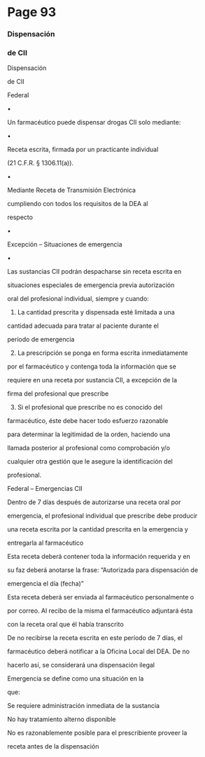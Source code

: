 # Page 93

### Dispensación

### de CII

Dispensación

de CII

Federal

•

Un farmacéutico puede dispensar drogas CII solo mediante:

•

Receta escrita, firmada por un practicante individual

(21 C.F.R. § 1306.11(a)).

•

Mediante Receta de Transmisión Electrónica

cumpliendo con todos los requisitos de la DEA al

respecto

•

Excepción – Situaciones de emergencia

•

Las sustancias CII podrán despacharse sin receta escrita en

situaciones especiales de emergencia previa autorización

oral del profesional individual, siempre y cuando:

1. La cantidad prescrita y dispensada esté limitada a una

cantidad adecuada para tratar al paciente durante el

período de emergencia

2. La prescripción se ponga en forma escrita inmediatamente

por el farmacéutico y  contenga toda la información que se

requiere en una receta por sustancia CII, a excepción de la

firma del profesional que prescribe

3. Si el profesional que prescribe no es conocido del

farmacéutico, éste debe hacer todo esfuerzo razonable

para determinar la legitimidad de la orden, haciendo una

llamada posterior al profesional como comprobación y/o

cualquier otra gestión que le asegure la identificación del

profesional.

Federal – Emergencias CII

Dentro de 7 días después de autorizarse una receta oral por

emergencia, el profesional individual que prescribe debe producir

una receta escrita por la cantidad prescrita en la emergencia y

entregarla al farmacéutico

Esta receta deberá contener toda la información requerida y en

su faz deberá anotarse la frase:  “Autorizada para dispensación de

emergencia el día (fecha)”

Esta receta deberá ser enviada al farmacéutico personalmente o

por correo.  Al recibo de la misma el farmacéutico adjuntará ésta

con la receta oral que él había transcrito

De no recibirse la receta escrita en este período de 7 días, el

farmacéutico deberá notificar a la Oficina Local del DEA.  De no

hacerlo así, se considerará una dispensación ilegal

Emergencia se define como una situación en la

que:

Se requiere administración inmediata de la sustancia

No hay tratamiento alterno disponible

No es razonablemente posible para el prescribiente proveer la

receta antes de la dispensación


